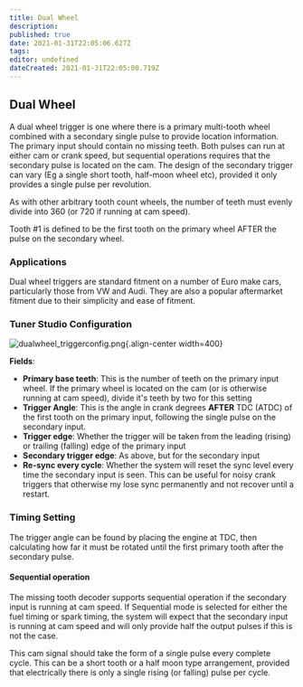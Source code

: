 ```yaml
---
title: Dual Wheel
description: 
published: true
date: 2021-01-31T22:05:06.627Z
tags: 
editor: undefined
dateCreated: 2021-01-31T22:05:00.719Z
---
```


## Dual Wheel

A dual wheel trigger is one where there is a primary multi-tooth wheel combined with a secondary single pulse to provide location information. The primary input should contain no missing teeth. Both pulses can run at either cam or crank speed, but sequential operations requires that the secondary pulse is located on the cam. The design of the secondary trigger can vary (Eg a single short tooth, half-moon wheel etc), provided it only provides a single pulse per revolution.

As with other arbitrary tooth count wheels, the number of teeth must evenly divide into 360 (or 720 if running at cam speed).

Tooth \#1 is defined to be the first tooth on the primary wheel AFTER the pulse on the secondary wheel.

### Applications

Dual wheel triggers are standard fitment on a number of Euro make cars, particularly those from VW and Audi. They are also a popular aftermarket fitment due to their simplicity and ease of fitment.

### Tuner Studio Configuration

![dualwheel_triggerconfig.png](/img/decoders/dualwheel_triggerconfig.png){.align-center width=400}

**Fields**:

- **Primary base teeth**: This is the number of teeth on the primary input wheel. If the primary wheel is located on the cam (or is otherwise running at cam speed), divide it's teeth by two for this setting
- **Trigger Angle**: This is the angle in crank degrees **AFTER** TDC (ATDC) of the first tooth on the primary input, following the single pulse on the secondary input.
- **Trigger edge**: Whether the trigger will be taken from the leading (rising) or trailing (falling) edge of the primary input
- **Secondary trigger edge**: As above, but for the secondary input
- **Re-sync every cycle**: Whether the system will reset the sync level every time the secondary input is seen. This can be useful for noisy crank triggers that otherwise my lose sync permanently and not recover until a restart.

### Timing Setting

The trigger angle can be found by placing the engine at TDC, then calculating how far it must be rotated until the first primary tooth after the secondary pulse.

#### Sequential operation

The missing tooth decoder supports sequential operation if the secondary input is running at cam speed. If Sequential mode is selected for either the fuel timing or spark timing, the system will expect that the secondary input is running at cam speed and will only provide half the output pulses if this is not the case.

This cam signal should take the form of a single pulse every complete cycle. This can be a short tooth or a half moon type arrangement, provided that electrically there is only a single rising (or falling) pulse per cycle.